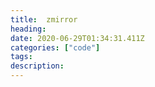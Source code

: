 ```yaml
---
title:  zmirror
heading:
date: 2020-06-29T01:34:31.411Z
categories: ["code"]
tags: 
description: 
---
```


